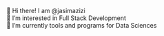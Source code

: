 👋 Hi there! I am @jasimazizi     
👀 I’m interested in Full Stack Development     
🌱 I’m currently tools and programs for Data Sciences 
